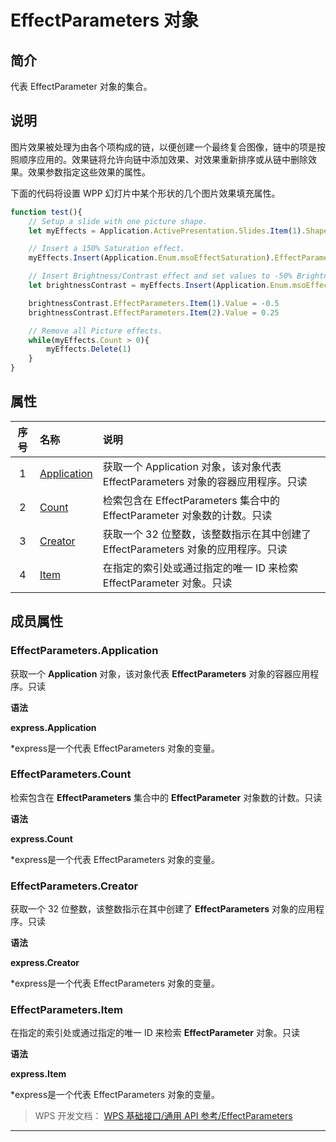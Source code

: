 # EffectParameters 对象

## 简介

代表 EffectParameter 对象的集合。

## 说明

图片效果被处理为由各个项构成的链，以便创建一个最终复合图像，链中的项是按照顺序应用的。效果链将允许向链中添加效果、对效果重新排序或从链中删除效果。效果参数指定这些效果的属性。

下面的代码将设置 WPP 幻灯片中某个形状的几个图片效果填充属性。

``` JavaScript
function test(){
    // Setup a slide with one picture shape.
    let myEffects = Application.ActivePresentation.Slides.Item(1).Shapes.Item(1).Fill.PictureEffects

    // Insert a 150% Saturation effect.
    myEffects.Insert(Application.Enum.msoEffectSaturation).EffectParameters.Item(1).Value = 1.5

    // Insert Brightness/Contrast effect and set values to -50% Brightness and +25% Contrast.
    let brightnessContrast = myEffects.Insert(Application.Enum.msoEffectBrightnessContrast)

    brightnessContrast.EffectParameters.Item(1).Value = -0.5
    brightnessContrast.EffectParameters.Item(2).Value = 0.25

    // Remove all Picture effects.
    while(myEffects.Count > 0){
        myEffects.Delete(1)
    }
}
```

## 属性

| 序号 | 名称                                         | 说明                                                                             |
|:----:|:---------------------------------------------|:---------------------------------------------------------------------------------|
|  1   | [Application](#EffectParameters.Application) | 获取一个 Application 对象，该对象代表 EffectParameters 对象的容器应用程序。只读  |
|  2   | [Count](#EffectParameters.Count)             | 检索包含在 EffectParameters 集合中的 EffectParameter 对象数的计数。只读          |
|  3   | [Creator](#EffectParameters.Creator)         | 获取一个 32 位整数，该整数指示在其中创建了 EffectParameters 对象的应用程序。只读 |
|  4   | [Item](#EffectParameters.Item)               | 在指定的索引处或通过指定的唯一 ID 来检索 EffectParameter 对象。只读              |

## 成员属性

### EffectParameters.Application

获取一个 **Application** 对象，该对象代表 **EffectParameters** 对象的容器应用程序。只读

**语法**

**express.Application**

\*express是一个代表 EffectParameters 对象的变量。

### EffectParameters.Count

检索包含在 **EffectParameters** 集合中的 **EffectParameter** 对象数的计数。只读

**语法**

**express.Count**

\*express是一个代表 EffectParameters 对象的变量。

### EffectParameters.Creator

获取一个 32 位整数，该整数指示在其中创建了 **EffectParameters** 对象的应用程序。只读

**语法**

**express.Creator**

\*express是一个代表 EffectParameters 对象的变量。

### EffectParameters.Item

在指定的索引处或通过指定的唯一 ID 来检索 **EffectParameter** 对象。只读

**语法**

**express.Item**

\*express是一个代表 EffectParameters 对象的变量。

> WPS 开发文档： [WPS 基础接口/通用 API 参考/EffectParameters](https://qn.cache.wpscdn.cn/encs/doc/office_v19/index.htm)

------------------------------------------------------------------------
